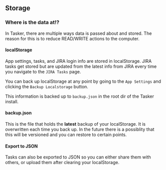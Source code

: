 ## Storage

### Where is the data at!?

In Tasker, there are multiple ways data is passed about and stored. The reason for this is to reduce READ/WRITE actions to the computer.

#### localStorage

App settings, tasks, and JIRA login info are stored in localStorage. JIRA tasks get stored but are updated from the latest info from JIRA every time you navigate to the `JIRA Tasks` page.

You can back up localStorage at any point by going to the `App Settings` and clicking the `Backup Localstorage` button.

This information is backed up to `backup.json` in the root dir of the Tasker install.


#### backup.json

This is the file that holds the **latest** backup of your localStorage. It is overwritten each time you back up. In the future there is a possiblity that this will be versioned and you can restore to certain points.


#### Export to JSON
Tasks can also be exported to JSON so you can either share them with others, or upload them after clearing your localStorage.